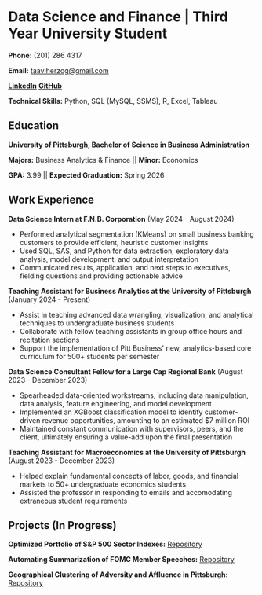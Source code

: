 
# Data Science and Finance | Third Year University Student
**Phone:** (201) 286 4317

**Email:** [taaviherzog@gmail.com](mailto:taaviherzog@gmail.com)

**[LinkedIn](https://www.linkedin.com/in/taavi-herzog/)** **[GitHub](https://github.com/taaviherzog)**

**Technical Skills:** Python, SQL (MySQL, SSMS), R, Excel, Tableau
## Education
**University of Pittsburgh, Bachelor of Science in Business Administration**

**Majors:** Business Analytics & Finance || **Minor:** Economics

**GPA:** 3.99 || **Expected Graduation:** Spring 2026

## Work Experience
**Data Science Intern at F.N.B. Corporation** (May 2024 - August 2024)
- Performed analytical segmentation (KMeans) on small business banking customers to provide efficient, heuristic customer insights
- Used SQL, SAS, and Python for data extraction, exploratory data analysis, model development, and output interpretation
- Communicated results, application, and next steps to executives, fielding questions and providing actionable advice

**Teaching Assistant for Business Analytics at the University of Pittsburgh** (January 2024 - Present)
- Assist in teaching advanced data wrangling, visualization, and analytical techniques to undergraduate business students
- Collaborate with fellow teaching assistants in group office hours and recitation sections
- Support the implementation of Pitt Business' new, analytics-based core curriculum for 500+ students per semester

**Data Science Consultant Fellow for a Large Cap Regional Bank** (August 2023 - December 2023)
- Spearheaded data-oriented workstreams, including data manipulation, data analysis, feature engineering, and model development
- Implemented an XGBoost classification model to identify customer-driven revenue opportunities, amounting to an estimated $7 million ROI
- Maintained constant communication with supervisors, peers, and the client, ultimately ensuring a value-add upon the final presentation

**Teaching Assistant for Macroeconomics at the University of Pittsburgh** (August 2023 - December 2023)
- Helped explain fundamental concepts of labor, goods, and financial markets to 50+ undergraduate economics students
- Assisted the professor in responding to emails and accomodating extraneous student requirements

## Projects (In Progress)
**Optimized Portfolio of S&P 500 Sector Indexes:** <a href = "https://github.com/taaviherzog/Optimized-Portfolio-of-Sector-Indexes" target = "_blank">Repository</a>

**Automating Summarization of FOMC Member Speeches:** <a href = "https://github.com/taaviherzog/FOMC-speeches" target = "_blank">Repository</a>

**Geographical Clustering of Adversity and Affluence in Pittsburgh:** <a href = "https://github.com/taaviherzog/urban-blight" target = "_blank">Repository</a>

